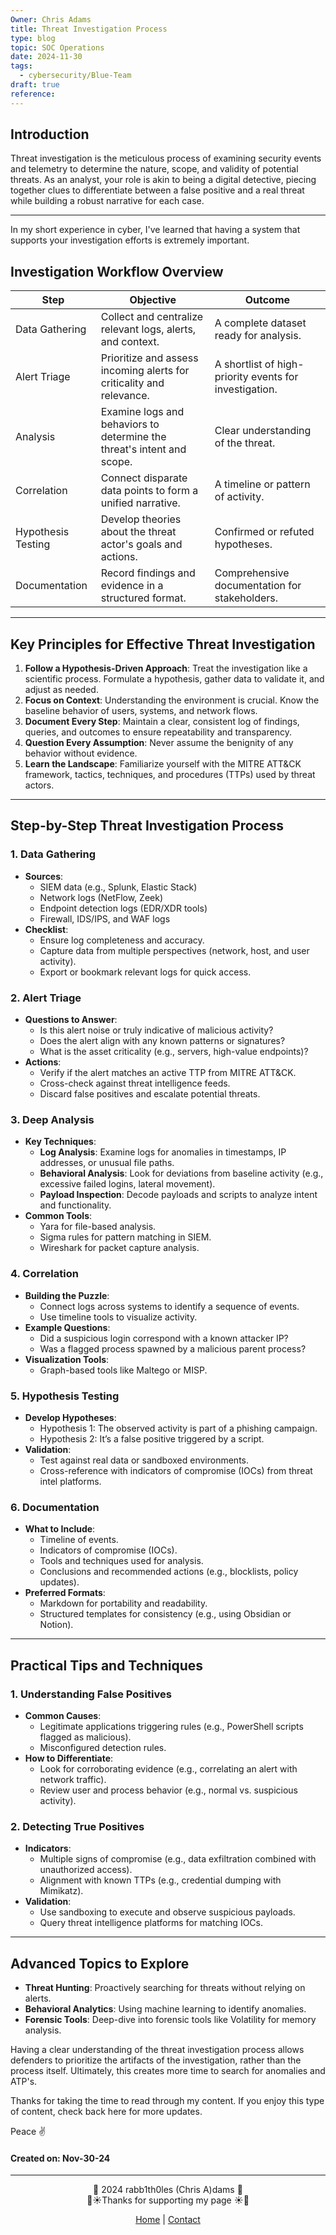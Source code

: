 ```yaml
---
Owner: Chris Adams
title: Threat Investigation Process
type: blog
topic: SOC Operations
date: 2024-11-30
tags:
  - cybersecurity/Blue-Team
draft: true
reference:
---
```

## **Introduction**

Threat investigation is the meticulous process of examining security events and telemetry to determine the nature, scope, and validity of potential threats. As an analyst, your role is akin to being a digital detective, piecing together clues to differentiate between a false positive and a real threat while building a robust narrative for each case.

---

In my short experience in cyber, I've learned that having a system that supports your investigation efforts is extremely important. 
## **Investigation Workflow Overview**

|**Step**|**Objective**|**Outcome**|
|---|---|---|
|Data Gathering|Collect and centralize relevant logs, alerts, and context.|A complete dataset ready for analysis.|
|Alert Triage|Prioritize and assess incoming alerts for criticality and relevance.|A shortlist of high-priority events for investigation.|
|Analysis|Examine logs and behaviors to determine the threat's intent and scope.|Clear understanding of the threat.|
|Correlation|Connect disparate data points to form a unified narrative.|A timeline or pattern of activity.|
|Hypothesis Testing|Develop theories about the threat actor's goals and actions.|Confirmed or refuted hypotheses.|
|Documentation|Record findings and evidence in a structured format.|Comprehensive documentation for stakeholders.|

---

## **Key Principles for Effective Threat Investigation**

1. **Follow a Hypothesis-Driven Approach**: Treat the investigation like a scientific process. Formulate a hypothesis, gather data to validate it, and adjust as needed.
2. **Focus on Context**: Understanding the environment is crucial. Know the baseline behavior of users, systems, and network flows.
3. **Document Every Step**: Maintain a clear, consistent log of findings, queries, and outcomes to ensure repeatability and transparency.
4. **Question Every Assumption**: Never assume the benignity of any behavior without evidence.
5. **Learn the Landscape**: Familiarize yourself with the MITRE ATT&CK framework, tactics, techniques, and procedures (TTPs) used by threat actors.

---

## **Step-by-Step Threat Investigation Process**

### 1. **Data Gathering**

- **Sources**:
    - SIEM data (e.g., Splunk, Elastic Stack)
    - Network logs (NetFlow, Zeek)
    - Endpoint detection logs (EDR/XDR tools)
    - Firewall, IDS/IPS, and WAF logs
- **Checklist**:
    - Ensure log completeness and accuracy.
    - Capture data from multiple perspectives (network, host, and user activity).
    - Export or bookmark relevant logs for quick access.

### 2. **Alert Triage**

- **Questions to Answer**:
    - Is this alert noise or truly indicative of malicious activity?
    - Does the alert align with any known patterns or signatures?
    - What is the asset criticality (e.g., servers, high-value endpoints)?
- **Actions**:
    - Verify if the alert matches an active TTP from MITRE ATT&CK.
    - Cross-check against threat intelligence feeds.
    - Discard false positives and escalate potential threats.

### 3. **Deep Analysis**

- **Key Techniques**:
    - **Log Analysis**: Examine logs for anomalies in timestamps, IP addresses, or unusual file paths.
    - **Behavioral Analysis**: Look for deviations from baseline activity (e.g., excessive failed logins, lateral movement).
    - **Payload Inspection**: Decode payloads and scripts to analyze intent and functionality.
- **Common Tools**:
    - Yara for file-based analysis.
    - Sigma rules for pattern matching in SIEM.
    - Wireshark for packet capture analysis.

### 4. **Correlation**

- **Building the Puzzle**:
    - Connect logs across systems to identify a sequence of events.
    - Use timeline tools to visualize activity.
- **Example Questions**:
    - Did a suspicious login correspond with a known attacker IP?
    - Was a flagged process spawned by a malicious parent process?
- **Visualization Tools**:
    - Graph-based tools like Maltego or MISP.

### 5. **Hypothesis Testing**

- **Develop Hypotheses**:
    - Hypothesis 1: The observed activity is part of a phishing campaign.
    - Hypothesis 2: It’s a false positive triggered by a script.
- **Validation**:
    - Test against real data or sandboxed environments.
    - Cross-reference with indicators of compromise (IOCs) from threat intel platforms.

### 6. **Documentation**

- **What to Include**:
    - Timeline of events.
    - Indicators of compromise (IOCs).
    - Tools and techniques used for analysis.
    - Conclusions and recommended actions (e.g., blocklists, policy updates).
- **Preferred Formats**:
    - Markdown for portability and readability.
    - Structured templates for consistency (e.g., using Obsidian or Notion).

---

## **Practical Tips and Techniques**

### 1. **Understanding False Positives**

- **Common Causes**:
    - Legitimate applications triggering rules (e.g., PowerShell scripts flagged as malicious).
    - Misconfigured detection rules.
- **How to Differentiate**:
    - Look for corroborating evidence (e.g., correlating an alert with network traffic).
    - Review user and process behavior (e.g., normal vs. suspicious activity).

### 2. **Detecting True Positives**

- **Indicators**:
    - Multiple signs of compromise (e.g., data exfiltration combined with unauthorized access).
    - Alignment with known TTPs (e.g., credential dumping with Mimikatz).
- **Validation**:
    - Use sandboxing to execute and observe suspicious payloads.
    - Query threat intelligence platforms for matching IOCs.

---
## **Advanced Topics to Explore**

- **Threat Hunting**: Proactively searching for threats without relying on alerts.
- **Behavioral Analytics**: Using machine learning to identify anomalies.
- **Forensic Tools**: Deep-dive into forensic tools like Volatility for memory analysis.

Having a clear understanding of the threat investigation process allows defenders to prioritize the artifacts of the investigation, rather than the process itself. Ultimately, this creates more time to search for anomalies and ATP's.

<div class="neon-line"></div>

Thanks for taking the time to read through my content. If you enjoy this type of content, check back here for more updates. 

Peace ✌️

#### Created on: Nov-30-24
---

<div style="text-align: center;">
	<div class="gradient-text">👾 2024 rabb1th0les (Chris A)dams 👾</div> 
	🌴☀Thanks for supporting my page ☀🌴
	<nav>
		<ul style="list-style: none; padding: 0;">
			<div style="text-align: center;">
				<li><a href="index.html">Home</a> | <a href="Contact.html">Contact</a></li>
			</div>
		</ul>
	</nav>	
</div>

